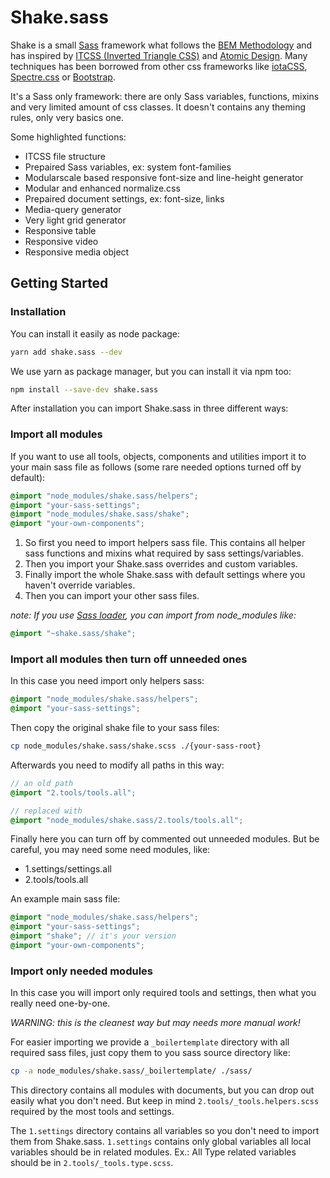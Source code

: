 # Shake.sass

Shake is a small [Sass](http://sass-lang.com) framework what follows the 
[BEM Methodology](https://en.bem.info) and has inspired by 
[ITCSS (Inverted Triangle CSS)](https://www.creativebloq.com/web-design/manage-large-scale-web-projects-new-css-architecture-itcss-41514731) 
and [Atomic Design](http://atomicdesign.bradfrost.com). Many techniques has been 
borrowed from other css frameworks like [iotaCSS](https://www.iotacss.com),
[Spectre.css](https://picturepan2.github.io) or [Bootstrap](https://getbootstrap.com).

It's a Sass only framework: there are only Sass variables, functions,
mixins and very limited amount of css classes. It doesn't contains
any theming rules, only very basics one.

Some highlighted functions:

- ITCSS file structure
- Prepaired Sass variables, ex: system font-families
- Modularscale based responsive font-size and line-height generator
- Modular and enhanced normalize.css
- Prepaired document settings, ex: font-size, links
- Media-query generator
- Very light grid generator
- Responsive table
- Responsive video
- Responsive media object

## Getting Started

### Installation

You can install it easily as node package:

```bash
yarn add shake.sass --dev
```

We use yarn as package manager, but you can install it via npm too:

```bash
npm install --save-dev shake.sass
```

After installation you can import Shake.sass in three different ways:

### Import all modules

If you want to use all tools, objects, components and utilities import
it to your main sass file as follows (some rare needed options turned
off by default):

```scss
@import "node_modules/shake.sass/helpers";
@import "your-sass-settings";
@import "node_modules/shake.sass/shake";
@import "your-own-components";
```

1. So first you need to import helpers sass file. This contains all helper sass
functions and mixins what required by sass settings/variables.
2. Then you import your Shake.sass overrides and custom variables.
3. Finally import the whole Shake.sass with default settings where you haven't
override variables.
4. Then you can import your other sass files.

_note: If you use [Sass loader](https://github.com/webpack-contrib/sass-loader),
you can import from node_modules like:_

```scss
@import "~shake.sass/shake";
```

### Import all modules then turn off unneeded ones

In this case you need import only helpers sass:

```scss
@import "node_modules/shake.sass/helpers";
@import "your-sass-settings";
```

Then copy the original shake file to your sass files:

```bash
cp node_modules/shake.sass/shake.scss ./{your-sass-root}
```

Afterwards you need to modify all paths in this way:

```scss
// an old path
@import "2.tools/tools.all";

// replaced with
@import "node_modules/shake.sass/2.tools/tools.all";
```

Finally here you can turn off by commented out unneeded modules. But be
careful, you may need some need modules, like:

- 1.settings/settings.all
- 2.tools/tools.all

An example main sass file:

```scss
@import "node_modules/shake.sass/helpers";
@import "your-sass-settings";
@import "shake"; // it's your version
@import "your-own-components";
```

### Import only needed modules

In this case you will import only required tools and settings, then what
you really need one-by-one.

_WARNING: this is the cleanest way but may needs more manual work!_

For easier importing we provide a `_boilertemplate` directory with all
required sass files, just copy them to you sass source directory like:

```bash
cp -a node_modules/shake.sass/_boilertemplate/ ./sass/
```

This directory contains all modules with documents, but you can drop
out easily what you don't need. But keep in mind
`2.tools/_tools.helpers.scss` required by the most tools and settings.

The `1.settings` directory contains all variables so you don't need to
import them from Shake.sass. `1.settings` contains only global variables
all local variables should be in related modules. Ex.: All Type related
variables should be in `2.tools/_tools.type.scss`.
